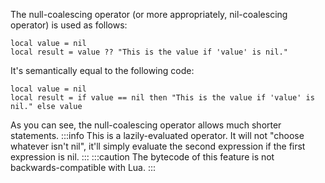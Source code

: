 The null-coalescing operator (or more appropriately, nil-coalescing operator) is used as follows:
```pluto showLineNumbers
local value = nil
local result = value ?? "This is the value if 'value' is nil."
```
It's semantically equal to the following code:
```pluto showLineNumbers
local value = nil
local result = if value == nil then "This is the value if 'value' is nil." else value
```
As you can see, the null-coalescing operator allows much shorter statements.
:::info
This is a lazily-evaluated operator. It will not "choose whatever isn't nil", it'll simply evaluate the second expression if the first expression is nil.
:::
:::caution
The bytecode of this feature is not backwards-compatible with Lua.
:::
